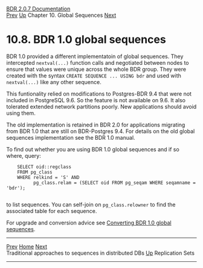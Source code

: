   [BDR 2.0.7 Documentation](README.md)                                                                                                                                                            
  [Prev](global-sequences-alternatives.md "Traditional approaches to sequences in distributed DBs")   [Up](global-sequences.md)    Chapter 10. Global Sequences    [Next](replication-sets.md "Replication Sets")  


# 10.8. BDR 1.0 global sequences

BDR 1.0 provided a different implementatoin of global sequences. They
intercepted `nextval(...)` function calls and negotiated
between nodes to ensure that values were unique across the whole BDR
group. They were created with the syntax
`CREATE SEQUENCE ... USING bdr` and used with
`nextval(...)` like any other sequence.

This funtionality relied on modifications to Postgres-BDR 9.4 that were
not included in PostgreSQL 9.6. So the feature is not available on 9.6.
It also tolerated extended network partitions poorly. New applications
should avoid using them.

The old implementation is retained in BDR 2.0 for applications migrating
from BDR 1.0 that are still on BDR-Postgres 9.4. For details on the old
global sequences implementation see the BDR 1.0 manual.

To find out whether you are using BDR 1.0 global sequences and if so
where, query:

``` PROGRAMLISTING
    SELECT oid::regclass
    FROM pg_class
    WHERE relkind = 'S' AND
          pg_class.relam = (SELECT oid FROM pg_seqam WHERE seqamname = 'bdr');
   
```

to list sequences. You can self-join on `pg_class.relowner` to
find the associated table for each sequence.

For upgrade and conversion advice see [Converting BDR 1.0 global
sequences](x4379.md#UPGRADE-20-CONVERT-10-GLOBAL-SEQUENCES).



  ----------------------------------------------------------- -------------------------------------------- ----------------------------------------------
  [Prev](global-sequences-alternatives.md)        [Home](README.md)         [Next](replication-sets.md)  
  Traditional approaches to sequences in distributed DBs       [Up](global-sequences.md)                                Replication Sets
  ----------------------------------------------------------- -------------------------------------------- ----------------------------------------------
